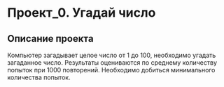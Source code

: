 # Проект_0. Угадай число
## Описание проекта
Компьютер загадывает целое число от 1 до 100, необходимо угадать загаданное число. Результаты оцениваются по среднему количеству попыток при 1000 повторений. Необходимо добиться минимального количества попыток.

